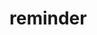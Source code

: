 # reminder


<?php

$xSpecialDate1  = "2020-02-15"; 
$xSpecialDate2  = "2020-01-31";
$xSpecialDate3  = "2020-02-25";

$xCurrentDate   = "2020-02-25";
$xTomorrowDate= date("Y-m-d", time() + 86400);


if ($xCurrentDate ==$xSpecialDate1) 
    CreateSMSContent("BirthDay",$xSpecialDate1,"9090909091");
if ($xCurrentDate ==$xSpecialDate2) 
    CreateSMSContent("MarriageDay",$xSpecialDate2,"9090909092");
if ($xCurrentDate ==$xSpecialDate3) 
    CreateSMSContent("Son Birth Day",$xSpecialDate3,"9090909093");
if ($xTomorrowDate ==$xSpecialDate1) 
    CreateSMSContent("BirthDay",$xSpecialDate1,"9090909091");
if ($xTomorrowDate ==$xSpecialDate2) 
    CreateSMSContent("MarriageDay",$xSpecialDate2,"9090909092");
if ($xTomorrowDate ==$xSpecialDate3) 
    CreateSMSContent("Son Birth Day",$xSpecialDate3,"9090909093");
     
function CreateSMSContent($specialdaycontent,$specialdate,$mobileno) {
    $xSpecialDayTitle=$specialdaycontent ;
    $xSmsContentToUser ="Reminder from Saibaba Temple for your ".$xSpecialDayTitle." as on " .date("d/M/Y", strtotime($specialdate));
    sendSMSToUser($xSmsContentToUser,$mobileno);
    $xSmsContentToAdmin ="Reminder for the person ".$mobileno." ".$xSpecialDayTitle." as on " .date("d/M/Y", strtotime($specialdate));
    sendSMSToAdmin($xSmsContentToAdmin,"7070707070");
?>

<?php
}

function sendSMSToUser($content,$numbers)
{
    echo $content;
}
function sendSMSToAdmin($content,$numbers)
{
     echo $content;
}
?>
